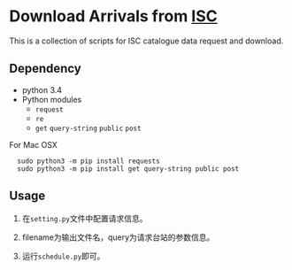 
# Download Arrivals from [ISC](http://www.isc.ac.uk/iscbulletin/search/arrivals/) #

This is a collection of scripts for ISC catalogue data request and download.

## Dependency ##
- python 3.4
- Python modules
  - `request`
  - `re`
  - `get` `query-string` `public` `post`

For Mac OSX

      sudo python3 -m pip install requests
      sudo python3 -m pip install get query-string public post

## Usage ##

1. 在`setting.py`文件中配置请求信息。

2. filename为输出文件名，query为请求台站的参数信息。

3. 运行`schedule.py`即可。
